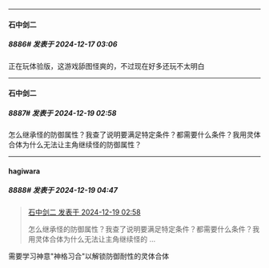 ﻿
*****

####  石中剑二  
##### 8886#       发表于 2024-12-17 03:06

正在玩体验版，这游戏舔图怪爽的，不过现在好多还玩不太明白


*****

####  石中剑二  
##### 8887#       发表于 2024-12-19 02:58

怎么继承怪的防御属性？我查了说明要满足特定条件？都需要什么条件？我用灵体合体为什么无法让主角继续怪的防御属性？


*****

####  hagiwara  
##### 8888#       发表于 2024-12-19 04:47

<blockquote><a href="httphttps://bbs.saraba1st.com/2b/forum.php?mod=redirect&amp;goto=findpost&amp;pid=66960452&amp;ptid=2008011" target="_blank">石中剑二 发表于 2024-12-19 02:58</a>

怎么继承怪的防御属性？我查了说明要满足特定条件？都需要什么条件？我用灵体合体为什么无法让主角继续怪的 ...</blockquote>
需要学习神意"神格习合"以解锁防御耐性的灵体合体

